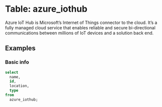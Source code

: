 # Table: azure_iothub

Azure IoT Hub is Microsoft’s Internet of Things connector to the cloud. It’s a fully managed cloud service that enables reliable and secure bi-directional communications between millions of IoT devices and a solution back end.

## Examples

### Basic info

```sql
select
  name,
  id,
  location,
  type
from
  azure_iothub;
```
